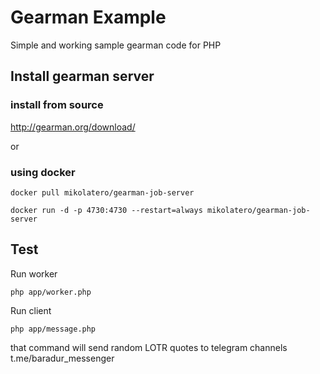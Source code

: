 # Gearman Example

Simple and working sample gearman code for PHP

## Install gearman server

### install from source

http://gearman.org/download/

or

### using docker

`docker pull mikolatero/gearman-job-server`

`docker run -d -p 4730:4730 --restart=always mikolatero/gearman-job-server`

## Test

Run worker

`php app/worker.php`

Run client

`php app/message.php`

that command will send random LOTR quotes to telegram channels t.me/baradur_messenger
